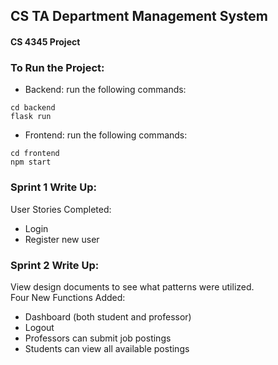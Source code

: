 ## CS TA Department Management System
#### CS 4345 Project
### To Run the Project:
- Backend: run the following commands:
```
cd backend 
flask run
```
-  Frontend: run the following commands:
```
cd frontend
npm start
```
### Sprint 1 Write Up:
User Stories Completed:
- Login
- Register new user

### Sprint 2 Write Up:
View design documents to see what patterns were utilized.  
Four New Functions Added:
- Dashboard (both student and professor)
- Logout
- Professors can submit job postings
- Students can view all available postings  
